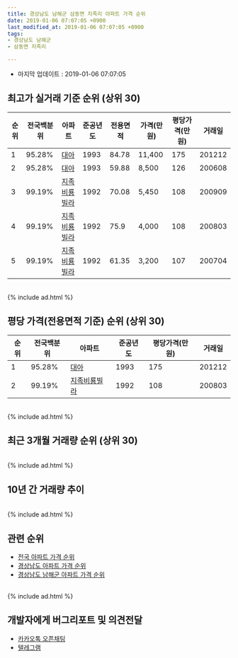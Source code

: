 ```yaml
---
title: 경상남도 남해군 삼동면 지족리 아파트 가격 순위
date: 2019-01-06 07:07:05 +0900
last_modified_at: 2019-01-06 07:07:05 +0900
tags:
- 경상남도 남해군
- 삼동면 지족리

---
```


* 마지막 업데이트 : 2019-01-06 07:07:05

## 최고가 실거래 기준 순위 (상위 30)


|순위|전국백분위|아파트|준공년도|전용면적|가격(만원)|평당가격(만원)|거래일|
|---|---|---|---|---|---|---|---|
|1|95.28%|[대아](https://search.naver.com/search.naver?query=%EA%B2%BD%EC%83%81%EB%82%A8%EB%8F%84+%EB%82%A8%ED%95%B4%EA%B5%B0+%EC%82%BC%EB%8F%99%EB%A9%B4+%EC%A7%80%EC%A1%B1%EB%A6%AC+%EB%8C%80%EC%95%84)|1993|84.78|11,400|175|201212|
|2|95.28%|[대아](https://search.naver.com/search.naver?query=%EA%B2%BD%EC%83%81%EB%82%A8%EB%8F%84+%EB%82%A8%ED%95%B4%EA%B5%B0+%EC%82%BC%EB%8F%99%EB%A9%B4+%EC%A7%80%EC%A1%B1%EB%A6%AC+%EB%8C%80%EC%95%84)|1993|59.88|8,500|126|200608|
|3|99.19%|[지족비룡빌라](https://search.naver.com/search.naver?query=%EA%B2%BD%EC%83%81%EB%82%A8%EB%8F%84+%EB%82%A8%ED%95%B4%EA%B5%B0+%EC%82%BC%EB%8F%99%EB%A9%B4+%EC%A7%80%EC%A1%B1%EB%A6%AC+%EC%A7%80%EC%A1%B1%EB%B9%84%EB%A3%A1%EB%B9%8C%EB%9D%BC)|1992|70.08|5,450|108|200909|
|4|99.19%|[지족비룡빌라](https://search.naver.com/search.naver?query=%EA%B2%BD%EC%83%81%EB%82%A8%EB%8F%84+%EB%82%A8%ED%95%B4%EA%B5%B0+%EC%82%BC%EB%8F%99%EB%A9%B4+%EC%A7%80%EC%A1%B1%EB%A6%AC+%EC%A7%80%EC%A1%B1%EB%B9%84%EB%A3%A1%EB%B9%8C%EB%9D%BC)|1992|75.9|4,000|108|200803|
|5|99.19%|[지족비룡빌라](https://search.naver.com/search.naver?query=%EA%B2%BD%EC%83%81%EB%82%A8%EB%8F%84+%EB%82%A8%ED%95%B4%EA%B5%B0+%EC%82%BC%EB%8F%99%EB%A9%B4+%EC%A7%80%EC%A1%B1%EB%A6%AC+%EC%A7%80%EC%A1%B1%EB%B9%84%EB%A3%A1%EB%B9%8C%EB%9D%BC)|1992|61.35|3,200|107|200704|


<br>
{% include ad.html %}
<br>

## 평당 가격(전용면적 기준) 순위 (상위 30)


|순위|전국백분위|아파트|준공년도|평당가격(만원)|거래일|
|---|---|---|---|---|---|
|1|95.28%|[대아](https://search.naver.com/search.naver?query=%EA%B2%BD%EC%83%81%EB%82%A8%EB%8F%84+%EB%82%A8%ED%95%B4%EA%B5%B0+%EC%82%BC%EB%8F%99%EB%A9%B4+%EC%A7%80%EC%A1%B1%EB%A6%AC+%EB%8C%80%EC%95%84)|1993|175|201212|
|2|99.19%|[지족비룡빌라](https://search.naver.com/search.naver?query=%EA%B2%BD%EC%83%81%EB%82%A8%EB%8F%84+%EB%82%A8%ED%95%B4%EA%B5%B0+%EC%82%BC%EB%8F%99%EB%A9%B4+%EC%A7%80%EC%A1%B1%EB%A6%AC+%EC%A7%80%EC%A1%B1%EB%B9%84%EB%A3%A1%EB%B9%8C%EB%9D%BC)|1992|108|200803|


<br>
{% include ad.html %}
<br>

## 최근 3개월 거래량 순위 (상위 30)


<div style="width:100%;">
    <canvas id="deal_count_ranking" height="250"></canvas>
</div>


<script>
new Chart(document.getElementById("deal_count_ranking"), {
    type: 'horizontalBar',
    data: {
        labels: ['대아'],
        datasets: [{
            label: '실거래 수',
            data: [1],
            borderColor: "rgba(255, 0, 128, 1)",
            backgroundColor: "rgba(255, 0, 128, 0.5)",
            fill: false,
        }]
    },
    options: {
        responsive: true,
        title: {
            display: true,
            text: '최근 3개월 거래량 순위'
        },
        tooltips: {
            mode: 'index',
            intersect: false,
            callbacks: {
                title: function(tooltipItems, data) {
                    return "실거래 수:";
                },
                label: function(tooltipItem, data) {
                    return data.labels[tooltipItem.index] + ": " + tooltipItem.xLabel;
                }
            }
        },
        hover: {
            mode: 'nearest',
            intersect: true
        },
        scales: {
            xAxes: [{
                display: true,
                scaleLabel: {
                    display: true,
                    labelString: '실거래 수'
                },
                ticks: {
                    suggestedMin: 0,
                }
            }],
            yAxes: [{
                display: true,
                ticks: {
                    autoSkip: false,
                    callback: function(value, index, values) {
                        if (value.length > 15)
                            return value.substr(0, 13) + "...";
                        else
                            return value;
                    }
                },
                scaleLabel: {
                    display: false,
                }
            }]
        }
    }
});

</script>


<br>
{% include ad.html %}
<br>

## 10년 간 거래량 추이


<div style="width:100%;">
    <canvas id="deal_progress" height="250"></canvas>
</div>

<script>
new Chart(document.getElementById("deal_progress"), {
    type: 'line',
    data: {
        labels: ['200901','200902','200903','200904','200905','200906','200907','200908','200909','200910','200911','200912','201001','201002','201003','201004','201005','201006','201007','201008','201009','201010','201011','201012','201101','201102','201103','201104','201105','201106','201107','201108','201109','201110','201111','201112','201201','201202','201203','201204','201205','201206','201207','201208','201209','201210','201211','201212','201301','201302','201303','201304','201305','201306','201307','201308','201309','201310','201311','201312','201401','201402','201403','201404','201405','201406','201407','201408','201409','201410','201411','201412','201501','201502','201503','201504','201505','201506','201507','201508','201509','201510','201511','201512','201601','201602','201603','201604','201605','201606','201607','201608','201609','201610','201611','201612','201701','201702','201703','201704','201705','201706','201707','201708','201709','201710','201711','201712','201801','201802','201803','201804','201805','201806','201807','201808','201809','201810','201811','201812','201901'],
        datasets: [{
            label: '실거래 수',
            pointRadius: 1,
            data: [0, 0, 0, 1, 0, 1, 1, 1, 1, 1, 0, 2, 0, 1, 0, 1, 1, 0, 1, 0, 0, 2, 3, 1, 1, 0, 1, 0, 3, 0, 1, 0, 0, 2, 3, 0, 1, 2, 2, 1, 1, 0, 0, 0, 0, 1, 0, 1, 0, 0, 0, 1, 4, 1, 0, 1, 1, 2, 0, 0, 0, 0, 0, 0, 1, 1, 0, 0, 0, 0, 0, 0, 0, 1, 0, 1, 0, 0, 1, 0, 2, 0, 1, 0, 1, 0, 1, 1, 0, 0, 1, 1, 1, 1, 0, 0, 4, 1, 0, 1, 1, 0, 2, 0, 1, 0, 0, 0, 1, 1, 1, 1, 0, 0, 0, 0, 0, 0, 1, 0, 0],
            borderColor: "rgba(255, 201, 14, 1)",
            backgroundColor: "rgba(255, 201, 14, 0.5)",
            fill: true,
        }]
    },
    options: {
        responsive: true,
        title: {
            display: true,
            text: '10년간 거래량 추이'
        },
        tooltips: {
            mode: 'index',
            intersect: false,
        },
        hover: {
            mode: 'nearest',
            intersect: true
        },
        scales: {
            xAxes: [{
                display: true,
                scaleLabel: {
                    display: true,
                    labelString: '년/월'
                }
            }],
            yAxes: [{
                display: true,
                ticks: {
                    suggestedMin: 0,
                },
                scaleLabel: {
                    display: true,
                    labelString: '실거래 수'
                }
            }]
        }
    }
});

</script>


<br>
{% include ad.html %}
<br>

## 관련 순위

- [전국 아파트 가격 순위](https://inasie.github.io/apt-ranking/전국)
- [경상남도 아파트 가격 순위](https://inasie.github.io/apt-ranking/경상남도)
- [경상남도 남해군 아파트 가격 순위](https://inasie.github.io/apt-ranking/경상남도-남해군)


<br>
{% include ad.html %}
<br>

## 개발자에게 버그리포트 및 의견전달

- [카카오톡 오픈채팅](https://open.kakao.com/o/gLJUAP4)
- [텔레그램](https://t.me/inasie)

